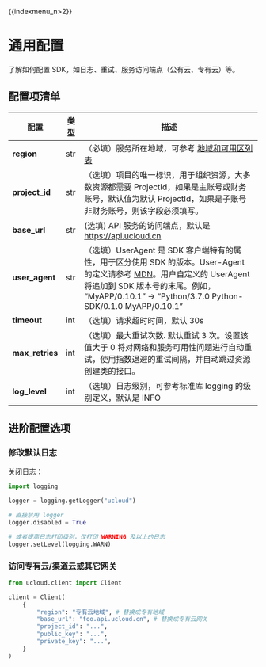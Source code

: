 {{indexmenu_n>2}}

# 通用配置

了解如何配置 SDK，如日志、重试、服务访问端点（公有云、专有云）等。

## 配置项清单

| 配置            | 类型 | 描述                                                         |
| --------------- | ---- | ------------------------------------------------------------ |
| **region**      | str  | （必填）服务所在地域，可参考 [地域和可用区列表](https://docs.ucloud.cn/api/summary/regionlist) |
| **project_id**  | str  | （选填）项目的唯一标识，用于组织资源，大多数资源都需要 ProjectId，如果是主账号或财务账号，默认值为默认 ProjectId，如果是子账号非财务账号，则该字段必须填写。 |
| **base_url**    | str  |  (选填) API 服务的访问端点，默认是 https://api.ucloud.cn                            |
| **user_agent**  | str  | （选填）UserAgent 是 SDK 客户端特有的属性，用于区分使用 SDK 的版本。User-Agent 的定义请参考 [MDN](https://developer.mozilla.org/en-US/docs/Web/HTTP/Headers/User-Agent)。用户自定义的 UserAgent 将追加到 SDK 版本号的末尾。例如， “MyAPP/0.10.1” -> “Python/3.7.0 Python-SDK/0.1.0 MyAPP/0.10.1” |
| **timeout**     | int  | （选填）请求超时时间，默认 30s                               |
| **max_retries** | int  | （选填）最大重试次数. 默认重试 3 次。设置该值大于 0 将对网络和服务可用性问题进行自动重试，使用指数退避的重试间隔，并自动跳过资源创建类的接口。 |
| **log_level**   | int  | （选填）日志级别，可参考标准库 logging 的级别定义，默认是 INFO                    |

## 进阶配置选项

### 修改默认日志

关闭日志：

```python
import logging

logger = logging.getLogger("ucloud")

# 直接禁用 logger
logger.disabled = True

# 或者提高日志打印级别，仅打印 WARNING 及以上的日志
logger.setLevel(logging.WARN)
```

### 访问专有云/渠道云或其它网关

```python
from ucloud.client import Client

client = Client(
    {
        "region": "专有云地域", # 替换成专有地域
        "base_url": "foo.api.ucloud.cn", # 替换成专有云网关
        "project_id": "...",
        "public_key": "...",
        "private_key": "...",
    }
)
```
